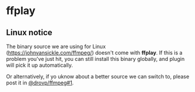 # ffplay

## Linux notice

The binary source we are using for Linux (https://johnvansickle.com/ffmpeg/) doesn't come with **ffplay**. If this is a problem you've just hit, you can still install this binary globally, and plugin will pick it up automatically.

Or alternatively, if yo uknow about a better source we can switch to, please post it in [@drovp/ffmpeg#1](https://github.com/drovp/ffmpeg/issues/1).
